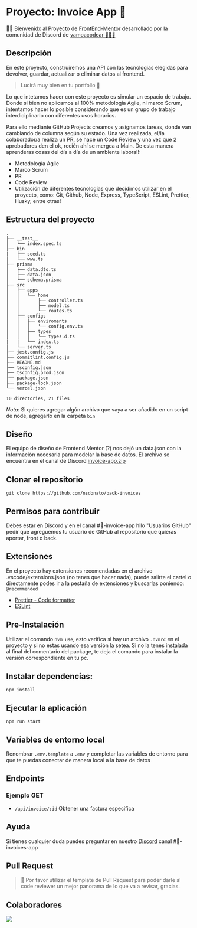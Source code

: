 # Proyecto: Invoice App 🧾

👋🏻 Bienvenidx al Proyecto de [FrontEnd-Mentor](https://www.frontendmentor.io/challenges/invoice-app-i7KaLTQjl) desarrollado por la comunidad de Discord de [vamoacodear 👩🏻‍💻](https://www.twitch.tv/vamoacodear)

## Descripción

En este proyecto, construiremos una API con las tecnologias elegidas para devolver, guardar, actualizar o eliminar datos al frontend.

> Lucirá muy bien en tu portfolio 🎨

Lo que intetamos hacer con este proyecto es simular un espacio de trabajo.
Donde si bien no aplicamos al 100% metodologia Agile, ni marco Scrum, intentamos hacer lo posible considerando que es un grupo de trabajo interdiciplinario con diferentes usos horarios.

Para ello mediante GitHub Projects creamos y asignamos tareas, donde van cambiando de columna según su estado. Una vez realizada, el/la colaborador/a realiza un PR, se hace un Code Review y una vez que 2 aprobadores den el ok, recién ahí se mergea a Main.
De esta manera aprenderas cosas del día a día de un ambiente laboral!:

- Metodología Agile
- Marco Scrum
- PR
- Code Review
- Utilización de diferentes tecnologías que decidimos utilizar en el proyecto, como: Git, Github, Node, Express, TypeScript, ESLint, Prettier, Husky, entre otras!

## Estructura del proyecto
```
.
├── __test__
│   └── index.spec.ts
├── bin
|   ├── seed.ts
│   └── www.ts
├── prisma
│   ├── data.dto.ts
│   ├── data.json
│   └── schema.prisma
├── src
│   ├── apps
│   │   └── home
│   │       ├── controller.ts
│   │       ├── model.ts
│   │       └── routes.ts
│   ├── configs
│   │   ├── enviroments
│   │   │   └── config.env.ts
│   │   ├── types
│   │   │   └── types.d.ts
|   |   └── index.ts
│   └── server.ts
├── jest.config.js
├── commitlint.config.js
├── README.md
├── tsconfig.json
├── tsconfig.prod.json
├── package.json
├── package-lock.json
└── vercel.json

10 directories, 21 files

```
*Nota:* Si quieres agregar algún archivo que vaya a ser añadido en un script de node, agregarlo en la carpeta ```bin```

## Diseño

El equipo de diseño de Frontend Mentor (?) nos dejó un data.json con la información necesaria para modelar la base de datos. El archivo se encuentra en el canal de Discord [invoice-app.zip](https://discord.com/channels/916074182524174386/1063212906403082322/1063213368816701542)

## Clonar el repositorio

```
git clone https://github.com/nsdonato/back-invoices
```

## Permisos para contribuir

Debes estar en Discord y en el canal #🧾-invoice-app hilo "Usuarios GitHub" pedir que agreguemos tu usuario de GitHub al repositorio que quieras aportar, front o back.

## Extensiones

En el proyecto hay extensiones recomendadas en el archivo .vscode/extensions.json (no tenes que hacer nada), puede salirte el cartel o directamente podes ir a la pestaña de extensiones y buscarlas poniendo: `@recommended`

- [Prettier - Code formatter](https://marketplace.visualstudio.com/items?itemName=esbenp.prettier-vscode)
- [ESLint](https://marketplace.visualstudio.com/items?itemName=dbaeumer.vscode-eslint)

## Pre-Instalación

Utilizar el comando `nvm use`, esto verifica si hay un archivo `.nvmrc` en el proyecto y si no estas usando esa versión la setea. Si no la tenes instalada al final del comentario del package, te deja el comando para instalar la versión correspondiente en tu pc.

## Instalar dependencias:

```
npm install
```

## Ejecutar la aplicación

```
npm run start
```

## Variables de entorno local

Renombrar `.env.template` a `.env` y completar las variables de entorno para que te puedas conectar de manera local a la base de datos

## Endpoints

### Ejemplo GET

- `/api/invoice/:id` Obtener una factura especifica

## Ayuda

Si tienes cualquier duda puedes preguntar en nuestro [Discord](https://discord.io/vamoacodear) canal #🧾-invoices-app

## Pull Request

> 🚨 Por favor utilizar el template de Pull Request para poder darle al code reviewer un mejor panorama de lo que va a revisar, gracias.

## Colaboradores

<a href="https://github.com/nsdonato/front-invoices/graphs/contributors">
  <img src="https://contrib.rocks/image?repo=nsdonato/front-invoices" />
</a>
